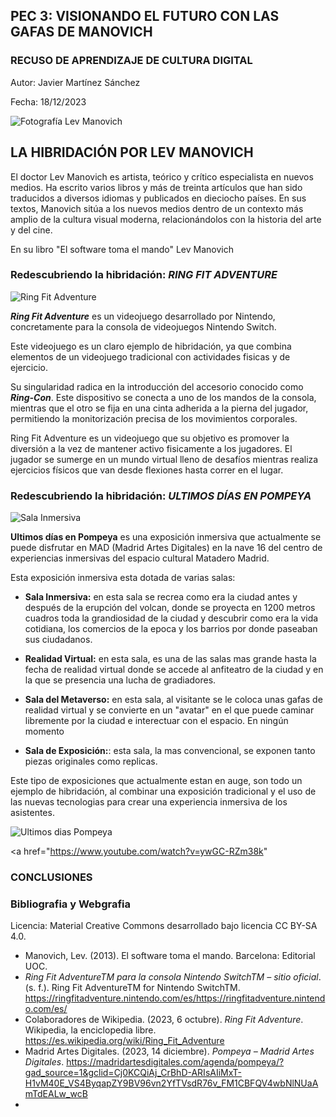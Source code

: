 ## PEC 3: VISIONANDO EL FUTURO CON LAS GAFAS DE MANOVICH

### RECUSO DE APRENDIZAJE DE CULTURA DIGITAL

Autor: Javier Martínez Sánchez

Fecha: 18/12/2023

![Fotografía Lev Manovich](https://upload.wikimedia.org/wikipedia/commons/thumb/9/93/Lev_Manovich_%E2%80%94_How_to_analyze_culture_using_social_networks.jpg/1200px-Lev_Manovich_%E2%80%94_How_to_analyze_culture_using_social_networks.jpg)
	
## **LA HIBRIDACIÓN POR LEV MANOVICH**

El doctor Lev Manovich es artista, teórico y crítico especialista en nuevos medios. Ha escrito varios libros y más de treinta artículos que han sido traducidos a diversos idiomas y publicados en dieciocho países. En sus textos, Manovich sitúa a los nuevos medios dentro de un contexto más amplio de la cultura visual moderna, relacionándolos con la historia del arte y del cine.

En su libro "El software toma el mando" Lev Manovich



### Redescubriendo la hibridación: ***RING FIT ADVENTURE***

![Ring Fit Adventure](https://fs-prod-cdn.nintendo-europe.com/media/images/10_share_images/games_15/nintendo_switch_4/H2x1_NSwitch_RingFitAdventure_Teasers_image1600w.jpg)

***Ring Fit Adventure*** es un videojuego desarrollado por Nintendo, concretamente para la consola de videojuegos Nintendo Switch.

Este videojuego es un claro ejemplo de hibridación, ya que combina elementos de un videojuego tradicional con actividades fisicas y de ejercicio. 

Su singularidad radica en la introducción del accesorio conocido como ***Ring-Con***. Este dispositivo se conecta a uno de los mandos de la consola, mientras que el otro se fija en una cinta adherida a la pierna del jugador, permitiendo la monitorización precisa de los movimientos corporales.

Ring Fit Adventure es un videojuego que su objetivo es promover  la diversión a la vez de mantener activo fisicamente a los jugadores. El jugador se sumerge en un mundo virtual lleno de desafíos mientras realiza ejercicios físicos que van desde flexiones hasta correr en el lugar.


















### Redescubriendo la hibridación: ***ULTIMOS DÍAS EN POMPEYA***

![Sala Inmersiva](https://estaticos.esmadrid.com/cdn/farfuture/yGixrpAlgUsIZZwDbMncOrkAJgI9rDq57gcQ34VMpLA/mtime:1688558117/sites/default/files/styles/content_type_full/public/eventos/eventos/pompeyamad1.jpg?itok=ey9VcfUK)

**Ultimos días en Pompeya** es una exposición inmersiva que actualmente se puede disfrutar en MAD (Madrid Artes Digitales) en la nave 16 del centro de experiencias inmersivas del espacio cultural Matadero Madrid.

Esta exposición inmersiva esta dotada de varias salas:

- **Sala Inmersiva:** en esta sala se recrea como era la ciudad antes y después de la erupción del volcan, donde se proyecta en 1200 metros cuadros toda la grandiosidad de la ciudad y descubrir como era la vida cotidiana, los comercios de la epoca y los barrios por donde paseaban sus ciudadanos.

- **Realidad Virtual:** en esta sala, es una de las salas mas grande hasta la fecha de realidad virtual donde se accede al anfiteatro de la ciudad y en la que se presencia una lucha de gradiadores.

- **Sala del Metaverso:** en esta sala, al visitante se le coloca unas gafas de realidad virtual y se convierte en un "avatar" en el que puede caminar libremente por la ciudad e interectuar con el espacio. En ningún momento

- **Sala de Exposición:**: esta sala, la mas convencional, se exponen tanto piezas originales como replicas.

Este tipo de exposiciones que actualmente estan en auge, son todo un ejemplo de hibridación, al combinar una exposición tradicional y el uso de las nuevas tecnologias para crear una experiencia inmersiva de los asistentes.

![Ultimos dias Pompeya](https://img.youtube.com/vi/ywGC-RZm38k/0.jpg)

<a href="https://www.youtube.com/watch?v=ywGC-RZm38k"


### CONCLUSIONES








### Bibliografia y Webgrafia

Licencia: Material Creative Commons desarrollado bajo licencia CC BY-SA 4.0.

-   Manovich, Lev. (2013). El software toma el mando. Barcelona: Editorial UOC.
- _Ring Fit AdventureTM para la consola Nintendo SwitchTM – sitio oficial_. (s. f.). Ring Fit AdventureTM for Nintendo SwitchTM. https://ringfitadventure.nintendo.com/es/https://ringfitadventure.nintendo.com/es/
- Colaboradores de Wikipedia. (2023, 6 octubre). _Ring Fit Adventure_. Wikipedia, la enciclopedia libre. https://es.wikipedia.org/wiki/Ring_Fit_Adventure
- Madrid Artes Digitales. (2023, 14 diciembre). _Pompeya – Madrid Artes Digitales_. https://madridartesdigitales.com/agenda/pompeya/?gad_source=1&gclid=Cj0KCQiAj_CrBhD-ARIsAIiMxT-H1vM40E_VS4ByqapZY9BV96vn2YfTVsdR76v_FM1CBFQV4wbNlNUaAmTdEALw_wcB
- 

